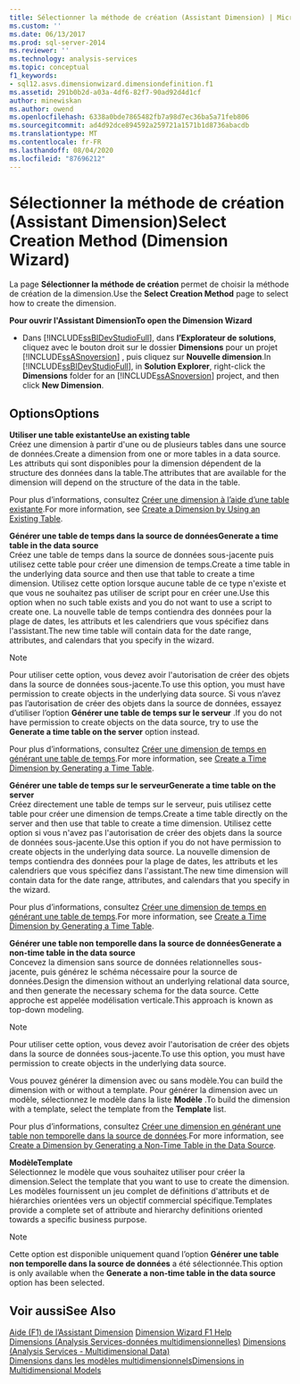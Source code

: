 ```yaml
---
title: Sélectionner la méthode de création (Assistant Dimension) | Microsoft Docs
ms.custom: ''
ms.date: 06/13/2017
ms.prod: sql-server-2014
ms.reviewer: ''
ms.technology: analysis-services
ms.topic: conceptual
f1_keywords:
- sql12.asvs.dimensionwizard.dimensiondefinition.f1
ms.assetid: 291b0b2d-a03a-4df6-82f7-90ad92d4d1cf
author: minewiskan
ms.author: owend
ms.openlocfilehash: 6338a0bde7865482fb7a98d7ec36ba5a71feb806
ms.sourcegitcommit: ad4d92dce894592a259721a1571b1d8736abacdb
ms.translationtype: MT
ms.contentlocale: fr-FR
ms.lasthandoff: 08/04/2020
ms.locfileid: "87696212"
---
```

# <a name="select-creation-method-dimension-wizard"></a><span data-ttu-id="cf046-102">Sélectionner la méthode de création (Assistant Dimension)</span><span class="sxs-lookup"><span data-stu-id="cf046-102">Select Creation Method (Dimension Wizard)</span></span>
  <span data-ttu-id="cf046-103">La page **Sélectionner la méthode de création** permet de choisir la méthode de création de la dimension.</span><span class="sxs-lookup"><span data-stu-id="cf046-103">Use the **Select Creation Method** page to select how to create the dimension.</span></span>  
  
 <span data-ttu-id="cf046-104">**Pour ouvrir l'Assistant Dimension**</span><span class="sxs-lookup"><span data-stu-id="cf046-104">**To open the Dimension Wizard**</span></span>  
  
-   <span data-ttu-id="cf046-105">Dans [!INCLUDE[ssBIDevStudioFull](../includes/ssbidevstudiofull-md.md)], dans **l’Explorateur de solutions**, cliquez avec le bouton droit sur le dossier **Dimensions** pour un projet [!INCLUDE[ssASnoversion](../includes/ssasnoversion-md.md)] , puis cliquez sur **Nouvelle dimension**.</span><span class="sxs-lookup"><span data-stu-id="cf046-105">In [!INCLUDE[ssBIDevStudioFull](../includes/ssbidevstudiofull-md.md)], in **Solution Explorer**, right-click the **Dimensions** folder for an [!INCLUDE[ssASnoversion](../includes/ssasnoversion-md.md)] project, and then click **New Dimension**.</span></span>  
  
## <a name="options"></a><span data-ttu-id="cf046-106">Options</span><span class="sxs-lookup"><span data-stu-id="cf046-106">Options</span></span>  
 <span data-ttu-id="cf046-107">**Utiliser une table existante**</span><span class="sxs-lookup"><span data-stu-id="cf046-107">**Use an existing table**</span></span>  
 <span data-ttu-id="cf046-108">Créez une dimension à partir d'une ou de plusieurs tables dans une source de données.</span><span class="sxs-lookup"><span data-stu-id="cf046-108">Create a dimension from one or more tables in a data source.</span></span> <span data-ttu-id="cf046-109">Les attributs qui sont disponibles pour la dimension dépendent de la structure des données dans la table.</span><span class="sxs-lookup"><span data-stu-id="cf046-109">The attributes that are available for the dimension will depend on the structure of the data in the table.</span></span>  
  
 <span data-ttu-id="cf046-110">Pour plus d’informations, consultez [Créer une dimension à l’aide d’une table existante](multidimensional-models/create-a-dimension-by-using-an-existing-table.md).</span><span class="sxs-lookup"><span data-stu-id="cf046-110">For more information, see [Create a Dimension by Using an Existing Table](multidimensional-models/create-a-dimension-by-using-an-existing-table.md).</span></span>  
  
 <span data-ttu-id="cf046-111">**Générer une table de temps dans la source de données**</span><span class="sxs-lookup"><span data-stu-id="cf046-111">**Generate a time table in the data source**</span></span>  
 <span data-ttu-id="cf046-112">Créez une table de temps dans la source de données sous-jacente puis utilisez cette table pour créer une dimension de temps.</span><span class="sxs-lookup"><span data-stu-id="cf046-112">Create a time table in the underlying data source and then use that table to create a time dimension.</span></span> <span data-ttu-id="cf046-113">Utilisez cette option lorsque aucune table de ce type n'existe et que vous ne souhaitez pas utiliser de script pour en créer une.</span><span class="sxs-lookup"><span data-stu-id="cf046-113">Use this option when no such table exists and you do not want to use a script to create one.</span></span> <span data-ttu-id="cf046-114">La nouvelle table de temps contiendra des données pour la plage de dates, les attributs et les calendriers que vous spécifiez dans l'assistant.</span><span class="sxs-lookup"><span data-stu-id="cf046-114">The new time table will contain data for the date range, attributes, and calendars that you specify in the wizard.</span></span>  
  
> [!NOTE]  
>  <span data-ttu-id="cf046-115">Pour utiliser cette option, vous devez avoir l'autorisation de créer des objets dans la source de données sous-jacente.</span><span class="sxs-lookup"><span data-stu-id="cf046-115">To use this option, you must have permission to create objects in the underlying data source.</span></span> <span data-ttu-id="cf046-116">Si vous n’avez pas l’autorisation de créer des objets dans la source de données, essayez d’utiliser l’option **Générer une table de temps sur le serveur** .</span><span class="sxs-lookup"><span data-stu-id="cf046-116">If you do not have permission to create objects on the data source, try to use the **Generate a time table on the server** option instead.</span></span>  
  
 <span data-ttu-id="cf046-117">Pour plus d’informations, consultez [Créer une dimension de temps en générant une table de temps](multidimensional-models/create-a-time-dimension-by-generating-a-time-table.md).</span><span class="sxs-lookup"><span data-stu-id="cf046-117">For more information, see [Create a Time Dimension by Generating a Time Table](multidimensional-models/create-a-time-dimension-by-generating-a-time-table.md).</span></span>  
  
 <span data-ttu-id="cf046-118">**Générer une table de temps sur le serveur**</span><span class="sxs-lookup"><span data-stu-id="cf046-118">**Generate a time table on the server**</span></span>  
 <span data-ttu-id="cf046-119">Créez directement une table de temps sur le serveur, puis utilisez cette table pour créer une dimension de temps.</span><span class="sxs-lookup"><span data-stu-id="cf046-119">Create a time table directly on the server and then use that table to create a time dimension.</span></span> <span data-ttu-id="cf046-120">Utilisez cette option si vous n'avez pas l'autorisation de créer des objets dans la source de données sous-jacente.</span><span class="sxs-lookup"><span data-stu-id="cf046-120">Use this option if you do not have permission to create objects in the underlying data source.</span></span> <span data-ttu-id="cf046-121">La nouvelle dimension de temps contiendra des données pour la plage de dates, les attributs et les calendriers que vous spécifiez dans l'assistant.</span><span class="sxs-lookup"><span data-stu-id="cf046-121">The new time dimension will contain data for the date range, attributes, and calendars that you specify in the wizard.</span></span>  
  
 <span data-ttu-id="cf046-122">Pour plus d’informations, consultez [Créer une dimension de temps en générant une table de temps](multidimensional-models/create-a-time-dimension-by-generating-a-time-table.md).</span><span class="sxs-lookup"><span data-stu-id="cf046-122">For more information, see [Create a Time Dimension by Generating a Time Table](multidimensional-models/create-a-time-dimension-by-generating-a-time-table.md).</span></span>  
  
 <span data-ttu-id="cf046-123">**Générer une table non temporelle dans la source de données**</span><span class="sxs-lookup"><span data-stu-id="cf046-123">**Generate a non-time table in the data source**</span></span>  
 <span data-ttu-id="cf046-124">Concevez la dimension sans source de données relationnelles sous-jacente, puis générez le schéma nécessaire pour la source de données.</span><span class="sxs-lookup"><span data-stu-id="cf046-124">Design the dimension without an underlying relational data source, and then generate the necessary schema for the data source.</span></span> <span data-ttu-id="cf046-125">Cette approche est appelée modélisation verticale.</span><span class="sxs-lookup"><span data-stu-id="cf046-125">This approach is known as top-down modeling.</span></span>  
  
> [!NOTE]  
>  <span data-ttu-id="cf046-126">Pour utiliser cette option, vous devez avoir l'autorisation de créer des objets dans la source de données sous-jacente.</span><span class="sxs-lookup"><span data-stu-id="cf046-126">To use this option, you must have permission to create objects in the underlying data source.</span></span>  
  
 <span data-ttu-id="cf046-127">Vous pouvez générer la dimension avec ou sans modèle.</span><span class="sxs-lookup"><span data-stu-id="cf046-127">You can build the dimension with or without a template.</span></span> <span data-ttu-id="cf046-128">Pour générer la dimension avec un modèle, sélectionnez le modèle dans la liste **Modèle** .</span><span class="sxs-lookup"><span data-stu-id="cf046-128">To build the dimension with a template, select the template from the **Template** list.</span></span>  
  
 <span data-ttu-id="cf046-129">Pour plus d’informations, consultez [Créer une dimension en générant une table non temporelle dans la source de données](multidimensional-models/create-a-dimension-by-generating-a-non-time-table-in-the-data-source.md).</span><span class="sxs-lookup"><span data-stu-id="cf046-129">For more information, see [Create a Dimension by Generating a Non-Time Table in the Data Source](multidimensional-models/create-a-dimension-by-generating-a-non-time-table-in-the-data-source.md).</span></span>  
  
 <span data-ttu-id="cf046-130">**Modèle**</span><span class="sxs-lookup"><span data-stu-id="cf046-130">**Template**</span></span>  
 <span data-ttu-id="cf046-131">Sélectionnez le modèle que vous souhaitez utiliser pour créer la dimension.</span><span class="sxs-lookup"><span data-stu-id="cf046-131">Select the template that you want to use to create the dimension.</span></span> <span data-ttu-id="cf046-132">Les modèles fournissent un jeu complet de définitions d'attributs et de hiérarchies orientées vers un objectif commercial spécifique.</span><span class="sxs-lookup"><span data-stu-id="cf046-132">Templates provide a complete set of attribute and hierarchy definitions oriented towards a specific business purpose.</span></span>  
  
> [!NOTE]  
>  <span data-ttu-id="cf046-133">Cette option est disponible uniquement quand l’option **Générer une table non temporelle dans la source de données** a été sélectionnée.</span><span class="sxs-lookup"><span data-stu-id="cf046-133">This option is only available when the **Generate a non-time table in the data source** option has been selected.</span></span>  
  
## <a name="see-also"></a><span data-ttu-id="cf046-134">Voir aussi</span><span class="sxs-lookup"><span data-stu-id="cf046-134">See Also</span></span>  
 <span data-ttu-id="cf046-135">[Aide (F1) de l’Assistant Dimension](dimension-wizard-f1-help.md) </span><span class="sxs-lookup"><span data-stu-id="cf046-135">[Dimension Wizard F1 Help](dimension-wizard-f1-help.md) </span></span>  
 <span data-ttu-id="cf046-136">[Dimensions &#40;Analysis Services-données multidimensionnelles&#41;](multidimensional-models-olap-logical-dimension-objects/dimensions-analysis-services-multidimensional-data.md) </span><span class="sxs-lookup"><span data-stu-id="cf046-136">[Dimensions &#40;Analysis Services - Multidimensional Data&#41;](multidimensional-models-olap-logical-dimension-objects/dimensions-analysis-services-multidimensional-data.md) </span></span>  
 [<span data-ttu-id="cf046-137">Dimensions dans les modèles multidimensionnels</span><span class="sxs-lookup"><span data-stu-id="cf046-137">Dimensions in Multidimensional Models</span></span>](multidimensional-models/dimensions-in-multidimensional-models.md)  
  
  
